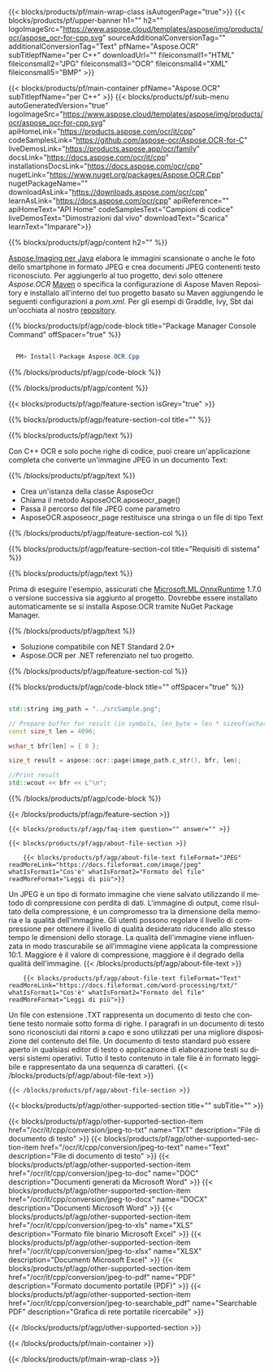 ﻿---
title:  
weight: 3920
url: /it/cpp/conversion/jpeg-to-text/ 
lang: it
langdirlevel: 2
locales: ja,it,ru,de,es,fr,nl,id,lt,pl,pt,vi,tr,ko
description: Codice di esempio per la conversione Java da JPEG a Text. Utilizzare il codice di esempio API per la conversione batch di file JPEG in Text all'interno di qualsiasi applicazione basata su Java Web o desktop.
---

{{< blocks/products/pf/main-wrap-class isAutogenPage="true">}}
{{< blocks/products/pf/upper-banner h1="" h2="" logoImageSrc="https://www.aspose.cloud/templates/aspose/img/products/ocr/aspose_ocr-for-cpp.svg" sourceAdditionalConversionTag="" additionalConversionTag="Text" pfName="Aspose.OCR" subTitlepfName="per C++" downloadUrl="" fileiconsmall1="HTML" fileiconsmall2="JPG" fileiconsmall3="OCR" fileiconsmall4="XML" fileiconsmall5="BMP" >}}


{{< blocks/products/pf/main-container pfName="Aspose.OCR" subTitlepfName="per C++" >}}
{{< blocks/products/pf/sub-menu autoGeneratedVersion="true" logoImageSrc="https://www.aspose.cloud/templates/aspose/img/products/ocr/aspose_ocr-for-cpp.svg" apiHomeLink="https://products.aspose.com/ocr/it/cpp" codeSamplesLink="https://github.com/aspose-ocr/Aspose.OCR-for-C" liveDemosLink="https://products.aspose.app/ocr/family" docsLink="https://docs.aspose.com/ocr/it/cpp" installationsDocsLink="https://docs.aspose.com/ocr/cpp" nugetLink="https://www.nuget.org/packages/Aspose.OCR.Cpp" nugetPackageName="" downloadAsLink="https://downloads.aspose.com/ocr/cpp" learnAsLink="https://docs.aspose.com/ocr/cpp" apiReference="" apiHomeText="API Home" codeSamplesText="Campioni di codice" liveDemosText="Dimostrazioni dal vivo" downloadText="Scarica" learnText="Imparare">}}

{{% blocks/products/pf/agp/content h2="" %}}



[Aspose.Imaging per Java](https://products.aspose.com/imaging/java)
 elabora le immagini scansionate o anche le foto dello smartphone in formato JPEG e crea documenti JPEG contenenti testo riconosciuto. Per aggiungerlo al tuo progetto, devi solo ottenere *Aspose.OCR*
[Maven](https://repository.aspose.com/webapp/#/artifacts/browse/tree/General/repo/com/aspose/aspose-imaging) o specifica la configurazione di Aspose Maven Repository
e installalo all'interno del tuo progetto basato su Maven aggiungendo le seguenti configurazioni a _pom.xml_. Per gli esempi di Graddle, Ivy, Sbt dai un'occhiata al nostro [repository](https://repository.aspose.com/ocr/).

{{% blocks/products/pf/agp/code-block title="Package Manager Console Command" offSpacer="true" %}}

```cs

  PM> Install-Package Aspose.OCR.Cpp

```

{{% /blocks/products/pf/agp/code-block %}}

{{% /blocks/products/pf/agp/content %}}

{{< blocks/products/pf/agp/feature-section isGrey="true" >}}

{{% blocks/products/pf/agp/feature-section-col title="" %}}

{{% blocks/products/pf/agp/text %}}

Con C++ OCR e solo poche righe di codice, puoi creare un'applicazione completa che converte un'immagine JPEG in un documento Text:

{{% /blocks/products/pf/agp/text %}}

+ Crea un'istanza della classe AsposeOcr
+ Chiama il metodo AsposeOCR.aposeocr_page()
+ Passa il percorso del file JPEG come parametro
+ AsposeOCR.asposeocr_page restituisce una stringa o un file di tipo Text

{{% /blocks/products/pf/agp/feature-section-col %}}

{{% blocks/products/pf/agp/feature-section-col title="Requisiti di sistema" %}}

{{% blocks/products/pf/agp/text %}}

Prima di eseguire l'esempio, assicurati che [Microsoft.ML.OnnxRuntime](https://www.nuget.org/packages/Microsoft.ML.OnnxRuntime/) 1.7.0 o versione successiva sia aggiunto al progetto. Dovrebbe essere installato automaticamente se si installa Aspose.OCR tramite NuGet Package Manager.

{{% /blocks/products/pf/agp/text %}}

- Soluzione compatibile con NET Standard 2.0+
- Aspose.OCR per .NET referenziato nel tuo progetto.

{{% /blocks/products/pf/agp/feature-section-col %}}

{{% blocks/products/pf/agp/code-block title="" offSpacer="true" %}}

```cpp

std::string img_path = "../srcSample.png";

// Prepare buffer for result (in symbols, len_byte = len * sizeof(wchar_t))
const size_t len = 4096;

wchar_t bfr[len] = { 0 };

size_t result = aspose::ocr::page(image_path.c_str(), bfr, len);

//Print result
std::wcout << bfr << L"\n";

```

{{% /blocks/products/pf/agp/code-block %}}

{{< /blocks/products/pf/agp/feature-section >}}

    {{< blocks/products/pf/agp/faq-item question="" answer="" >}}

    {{< blocks/products/pf/agp/about-file-section >}}
       
        {{< blocks/products/pf/agp/about-file-text fileFormat="JPEG" readMoreLink="https://docs.fileformat.com/image/jpeg" whatIsFormat1="Cos'è" whatIsFormat2="Formato del file" readMoreFormat="Leggi di più">}}
Un JPEG è un tipo di formato immagine che viene salvato utilizzando il metodo di compressione con perdita di dati. L'immagine di output, come risultato della compressione, è un compromesso tra la dimensione della memoria e la qualità dell'immagine. Gli utenti possono regolare il livello di compressione per ottenere il livello di qualità desiderato riducendo allo stesso tempo le dimensioni dello storage. La qualità dell'immagine viene influenzata in modo trascurabile se all'immagine viene applicata la compressione 10:1. Maggiore è il valore di compressione, maggiore è il degrado della qualità dell'immagine.
        {{< /blocks/products/pf/agp/about-file-text >}}

        {{< blocks/products/pf/agp/about-file-text fileFormat="Text" readMoreLink="https://docs.fileformat.com/word-processing/txt/" whatIsFormat1="Cos'è" whatIsFormat2="Formato del file" readMoreFormat="Leggi di più">}}
Un file con estensione .TXT rappresenta un documento di testo che contiene testo normale sotto forma di righe. I paragrafi in un documento di testo sono riconosciuti dai ritorni a capo e sono utilizzati per una migliore disposizione del contenuto del file. Un documento di testo standard può essere aperto in qualsiasi editor di testo o applicazione di elaborazione testi su diversi sistemi operativi. Tutto il testo contenuto in tale file è in formato leggibile e rappresentato da una sequenza di caratteri.
        {{< /blocks/products/pf/agp/about-file-text >}}

    {{< /blocks/products/pf/agp/about-file-section >}}

<!-- aboutfile Ends -->

{{< blocks/products/pf/agp/other-supported-section title="" subTitle="" >}}

{{< blocks/products/pf/agp/other-supported-section-item href="/ocr/it/cpp/conversion/jpeg-to-txt" name="TXT" description="File di documento di testo" >}}
{{< blocks/products/pf/agp/other-supported-section-item href="/ocr/it/cpp/conversion/jpeg-to-text" name="Text" description="File di documento di testo" >}}
{{< blocks/products/pf/agp/other-supported-section-item href="/ocr/it/cpp/conversion/jpeg-to-doc" name="DOC" description="Documenti generati da Microsoft Word" >}}
{{< blocks/products/pf/agp/other-supported-section-item href="/ocr/it/cpp/conversion/jpeg-to-docx" name="DOCX" description="Documenti Microsoft Word" >}}
{{< blocks/products/pf/agp/other-supported-section-item href="/ocr/it/cpp/conversion/jpeg-to-xls" name="XLS" description="Formato file binario Microsoft Excel" >}}
{{< blocks/products/pf/agp/other-supported-section-item href="/ocr/it/cpp/conversion/jpeg-to-xlsx" name="XLSX" description="Documenti Microsoft Excel" >}}
{{< blocks/products/pf/agp/other-supported-section-item href="/ocr/it/cpp/conversion/jpeg-to-pdf" name="PDF" description="Formato documento portatile (PDF)" >}}
{{< blocks/products/pf/agp/other-supported-section-item href="/ocr/it/cpp/conversion/jpeg-to-searchable_pdf" name="Searchable PDF" description="Grafica di rete portatile ricercabile" >}}

{{< /blocks/products/pf/agp/other-supported-section >}}

{{< /blocks/products/pf/main-container >}}
    
{{< /blocks/products/pf/main-wrap-class >}}
